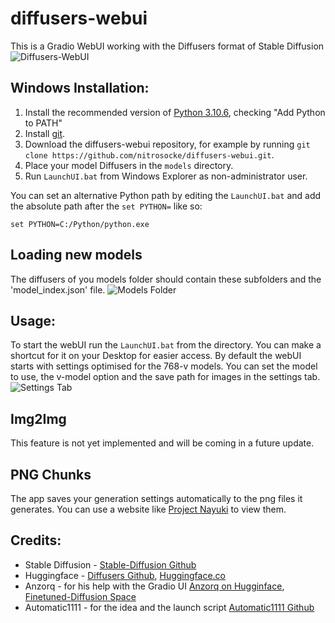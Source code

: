 # diffusers-webui
This is a Gradio WebUI working with the Diffusers format of Stable Diffusion
![Diffusers-WebUI]()

## Windows Installation:
1. Install the recommended version of [Python 3.10.6](https://www.python.org/downloads/windows/), checking "Add Python to PATH"
2. Install [git](https://git-scm.com/download/win).
3. Download the diffusers-webui repository, for example by running `git clone https://github.com/nitrosocke/diffusers-webui.git`.
4. Place your model Diffusers in the `models` directory.
5. Run `LaunchUI.bat` from Windows Explorer as non-administrator user.

You can set an alternative Python path by editing the `LaunchUI.bat` and add the absolute path after the `set PYTHON=` like so:

`set PYTHON=C:/Python/python.exe`

## Loading new models
The diffusers of you models folder should contain these subfolders and the 'model_index.json' file.
![Models Folder]()

## Usage:
To start the webUI run the `LaunchUI.bat` from the directory. You can make a shortcut for it on your Desktop for easier access.
By default the webUI starts with settings optimised for the 768-v models.
You can set the model to use, the v-model option and the save path for images in the settings tab.
![Settings Tab]()

## Img2Img
This feature is not yet implemented and will be coming in a future update.

## PNG Chunks
The app saves your generation settings automatically to the png files it generates. You can use a website like [Project Nayuki](https://www.nayuki.io/page/png-file-chunk-inspector) to view them.

## Credits:
- Stable Diffusion - [Stable-Diffusion Github](https://github.com/CompVis/stable-diffusion)
- Huggingface - [Diffusers Github](https://github.com/huggingface/diffusers), [Huggingface.co](https://huggingface.co/)
- Anzorq - for his help with the Gradio UI [Anzorq on Hugginface](https://huggingface.co/anzorq), [Finetuned-Diffusion Space](https://huggingface.co/spaces/anzorq/finetuned_diffusion)
- Automatic1111 - for the idea and the launch script [Automatic1111 Github](https://github.com/AUTOMATIC1111)
